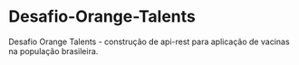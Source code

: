# Desafio-Orange-Talents
Desafio Orange Talents - construção de api-rest para aplicação de vacinas na população brasileira.
